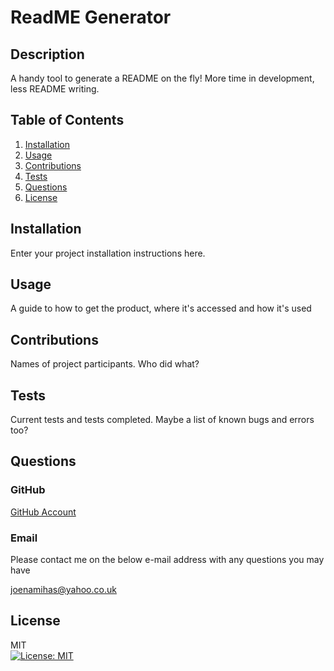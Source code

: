 # **ReadME Generator**

  ## **Description**
  A handy tool to generate a README on the fly! More time in development, less README writing. 

  ## **Table of Contents**
  1. [Installation](#installation)
  2. [Usage](#usage)
  4. [Contributions](#contributions)
  5. [Tests](#tests)
  6. [Questions](#questions)
  7. [License](#license)

  ## **Installation**
  Enter your project installation instructions here.

  ## **Usage**
  A guide to how to get the product, where it's accessed and how it's used

  ## **Contributions**
  Names of project participants. Who did what?

  ## **Tests**
  Current tests and tests completed. Maybe a list of known bugs and errors too? 

  ## **Questions**
  ### GitHub
  [GitHub Account](https://github.com/JosephNamihas)

  ### Email
  Please contact me on the below e-mail address with any questions you may have
  
[joenamihas@yahoo.co.uk](joenamihas@yahoo.co.uk)

  ## **License**

  MIT<br>[![License: MIT](https://img.shields.io/badge/License-MIT-yellow.svg)](https://opensource.org/licenses/MIT)

  